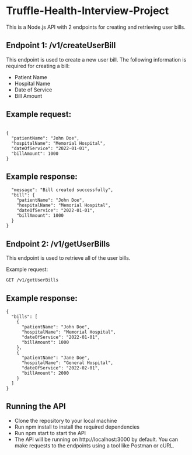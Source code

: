 # Truffle-Health-Interview-Project

This is a Node.js API with 2 endpoints for creating and retrieving user bills.

## Endpoint 1: /v1/createUserBill
This endpoint is used to create a new user bill. The following information is required for creating a bill:

- Patient Name
- Hospital Name
- Date of Service
- Bill Amount
## Example request:

``` POST /v1/createUserBill

{
  "patientName": "John Doe",
  "hospitalName": "Memorial Hospital",
  "dateOfService": "2022-01-01",
  "billAmount": 1000
}
```
## Example response:

``` {
  "message": "Bill created successfully",
  "bill": {
    "patientName": "John Doe",
    "hospitalName": "Memorial Hospital",
    "dateOfService": "2022-01-01",
    "billAmount": 1000
  }
} 
```

## Endpoint 2: /v1/getUserBills
This endpoint is used to retrieve all of the user bills.

Example request:


```GET /v1/getUserBills```
## Example response:

```
{
  "bills": [
    {
      "patientName": "John Doe",
      "hospitalName": "Memorial Hospital",
      "dateOfService": "2022-01-01",
      "billAmount": 1000
    },
    {
      "patientName": "Jane Doe",
      "hospitalName": "General Hospital",
      "dateOfService": "2022-02-01",
      "billAmount": 2000
    }
  ]
}
```

## Running the API
- Clone the repository to your local machine
- Run npm install to install the required dependencies
- Run npm start to start the API
- The API will be running on http://localhost:3000 by default. You can make requests to the endpoints using a tool like Postman or cURL.